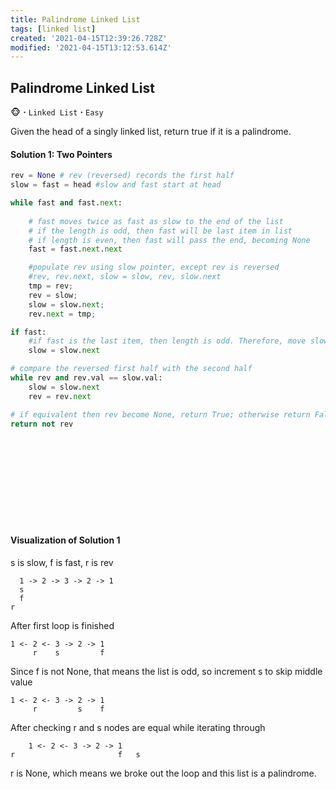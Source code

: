 ```yaml
---
title: Palindrome Linked List
tags: [linked list]
created: '2021-04-15T12:39:26.728Z'
modified: '2021-04-15T13:12:53.614Z'
---
```


## Palindrome Linked List
:monkey_face: **·** `Linked List` **·** `Easy`

Given the head of a singly linked list, return true if it is a palindrome.

#### Solution 1: Two Pointers
```python
rev = None # rev (reversed) records the first half
slow = fast = head #slow and fast start at head

while fast and fast.next:
    
    # fast moves twice as fast as slow to the end of the list 
    # if the length is odd, then fast will be last item in list
    # if length is even, then fast will pass the end, becoming None
    fast = fast.next.next

    #populate rev using slow pointer, except rev is reversed
    #rev, rev.next, slow = slow, rev, slow.next
    tmp = rev;
    rev = slow;
    slow = slow.next;
    rev.next = tmp;

if fast:
    #if fast is the last item, then length is odd. Therefore, move slow one step further (cross middle one)
    slow = slow.next

# compare the reversed first half with the second half
while rev and rev.val == slow.val:
    slow = slow.next
    rev = rev.next

# if equivalent then rev become None, return True; otherwise return False 
return not rev
```
<br>
<br>
<br>
<br>
<br>
<br>
<br>
<br>


#### Visualization of Solution 1
s is slow, f is fast, r is rev
```
  1 -> 2 -> 3 -> 2 -> 1
  s
  f
r
```
After first loop is finished
```
1 <- 2 <- 3 -> 2 -> 1
     r    s         f
```
Since f is not None, that means the list is odd, so increment s to skip middle value
```
1 <- 2 <- 3 -> 2 -> 1
     r         s    f
```
After checking r and s nodes are equal while iterating through
```
    1 <- 2 <- 3 -> 2 -> 1
r                       f   s
```
r is None, which means we broke out the loop and this list is a palindrome. 
